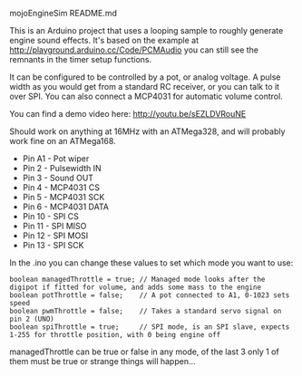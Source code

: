 mojoEngineSim README.md


This is an Arduino project that uses a looping sample to roughly generate engine sound effects. It's
based on the example at http://playground.arduino.cc/Code/PCMAudio you can still see the remnants
in the timer setup functions.

It can be configured to be controlled by a pot, or analog voltage. A pulse width as you would get from
a standard RC receiver, or you can talk to it over SPI. You can also connect a MCP4031 for automatic
volume control.

You can find a demo video here: http://youtu.be/sEZLDVRouNE


Should work on anything at 16MHz with an ATMega328, and will probably work fine on an ATMega168.

* Pin A1 - Pot wiper
* Pin  2 - Pulsewidth IN
* Pin  3 - Sound OUT
* Pin  4 - MCP4031 CS
* Pin  5 - MCP4031 SCK
* Pin  6 - MCP4031 DATA
* Pin 10 - SPI CS
* Pin 11 - SPI MISO
* Pin 12 - SPI MOSI
* Pin 13 - SPI SCK


In the .ino you can change these values to set which mode you want to use:

```
boolean managedThrottle = true; // Managed mode looks after the digipot if fitted for volume, and adds some mass to the engine
boolean potThrottle = false;    // A pot connected to A1, 0-1023 sets speed
boolean pwmThrottle = false;    // Takes a standard servo signal on pin 2 (UNO)
boolean spiThrottle = true;     // SPI mode, is an SPI slave, expects 1-255 for throttle position, with 0 being engine off
```

managedThrottle can be true or false in any mode, of the last 3 only 1 of them must be true or strange things will happen...